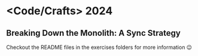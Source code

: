 # <Code/Crafts> 2024 

## Breaking Down the Monolith: A Sync Strategy

Checkout the README files in the exercises folders for more information :wink:
